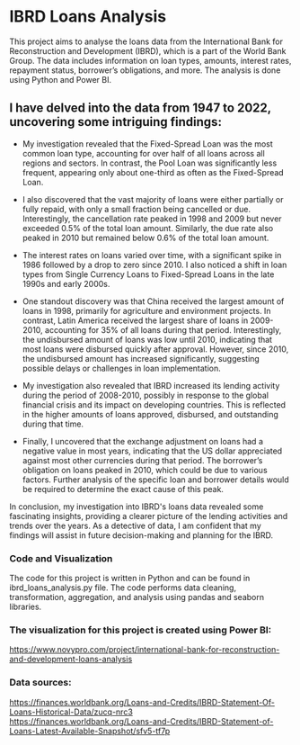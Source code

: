 # IBRD Loans Analysis

This project aims to analyse the loans data from the International Bank for Reconstruction and Development (IBRD), which is a part of the World Bank Group. The data includes information on loan types, amounts, interest rates, repayment status, borrower’s obligations, and more. The analysis is done using Python and Power BI.

## I have delved into the data from 1947 to 2022, uncovering some intriguing findings:

* My investigation revealed that the Fixed-Spread Loan was the most common loan type, accounting for over half of all loans across all regions and sectors. In contrast, the Pool Loan was significantly less frequent, appearing only about one-third as often as the Fixed-Spread Loan.

* I also discovered that the vast majority of loans were either partially or fully repaid, with only a small fraction being cancelled or due. Interestingly, the cancellation rate peaked in 1998 and 2009 but never exceeded 0.5% of the total loan amount. Similarly, the due rate also peaked in 2010 but remained below 0.6% of the total loan amount.

* The interest rates on loans varied over time, with a significant spike in 1986 followed by a drop to zero since 2010. I also noticed a shift in loan types from Single Currency Loans to Fixed-Spread Loans in the late 1990s and early 2000s.

* One standout discovery was that China received the largest amount of loans in 1998, primarily for agriculture and environment projects. In contrast, Latin America received the largest share of loans in 2009-2010, accounting for 35% of all loans during that period. Interestingly, the undisbursed amount of loans was low until 2010, indicating that most loans were disbursed quickly after approval. However, since 2010, the undisbursed amount has increased significantly, suggesting possible delays or challenges in loan implementation.

* My investigation also revealed that IBRD increased its lending activity during the period of 2008-2010, possibly in response to the global financial crisis and its impact on developing countries. This is reflected in the higher amounts of loans approved, disbursed, and outstanding during that time.

* Finally, I uncovered that the exchange adjustment on loans had a negative value in most years, indicating that the US dollar appreciated against most other currencies during that period. The borrower’s obligation on loans peaked in 2010, which could be due to various factors. Further analysis of the specific loan and borrower details would be required to determine the exact cause of this peak.

In conclusion, my investigation into IBRD's loans data revealed some fascinating insights, providing a clearer picture of the lending activities and trends over the years. As a detective of data, I am confident that my findings will assist in future decision-making and planning for the IBRD.

### Code and Visualization

The code for this project is written in Python and can be found in ibrd_loans_analysis.py file. The code performs data cleaning, transformation, aggregation, and analysis using pandas and seaborn libraries.

### The visualization for this project is created using Power BI:
https://www.novypro.com/project/international-bank-for-reconstruction-and-development-loans-analysis

### Data sources:

https://finances.worldbank.org/Loans-and-Credits/IBRD-Statement-Of-Loans-Historical-Data/zucq-nrc3  
https://finances.worldbank.org/Loans-and-Credits/IBRD-Statement-of-Loans-Latest-Available-Snapshot/sfv5-tf7p
